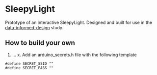# SleepyLight
Prototype of an interactive SleepyLight. Designed and built for use in the [data-informed-design](https://github.com/thvanarkel/data-informed-design) study.

## How to build your own
1. ...
x. Add an arduino_secrets.h file with the following template

```
#define SECRET_SSID ""
#define SECRET_PASS ""
```
